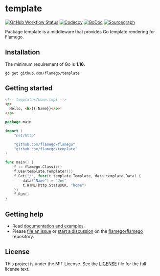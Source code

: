 # template

[![GitHub Workflow Status](https://img.shields.io/github/workflow/status/flamego/template/Go?logo=github&style=for-the-badge)](https://github.com/flamego/template/actions?query=workflow%3AGo)
[![Codecov](https://img.shields.io/codecov/c/gh/flamego/template?logo=codecov&style=for-the-badge)](https://app.codecov.io/gh/flamego/template)
[![GoDoc](https://img.shields.io/badge/GoDoc-Reference-blue?style=for-the-badge&logo=go)](https://pkg.go.dev/github.com/flamego/template?tab=doc)
[![Sourcegraph](https://img.shields.io/badge/view%20on-Sourcegraph-brightgreen.svg?style=for-the-badge&logo=sourcegraph)](https://sourcegraph.com/github.com/flamego/template)

Package template is a middleware that provides Go template rendering for [Flamego](https://github.com/flamego/flamego).

## Installation

The minimum requirement of Go is **1.16**.

	go get github.com/flamego/template

## Getting started

```html
<!-- templates/home.tmpl -->
<p>
  Hello, <b>{{.Name}}</b>!
</p>
```

```go
package main

import (
	"net/http"

	"github.com/flamego/flamego"
	"github.com/flamego/template"
)

func main() {
	f := flamego.Classic()
	f.Use(template.Templater())
	f.Get("/", func(t template.Template, data template.Data) {
		data["Name"] = "Joe"
		t.HTML(http.StatusOK, "home")
	})
	f.Run()
}
```

## Getting help

- Read [documentation and examples](https://flamego.dev/middleware/template.html).
- Please [file an issue](https://github.com/flamego/flamego/issues) or [start a discussion](https://github.com/flamego/flamego/discussions) on the [flamego/flamego](https://github.com/flamego/flamego) repository.

## License

This project is under the MIT License. See the [LICENSE](LICENSE) file for the full license text.
